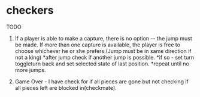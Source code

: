 # checkers

TODO

1) If a player is able to make a capture, there is no option -- the jump must be made. If more than one capture is available, the player is free to choose whichever he or she prefers.(Jump must be in same direction if not a king)
	*after jump check if another jump is possible.
	*if so - set turn toggleturn back and set selected state of last position.
	*repeat until no more jumps.

2) Game Over - I have check for if all pieces are gone but not checking if all pieces left are blocked in(checkmate).

